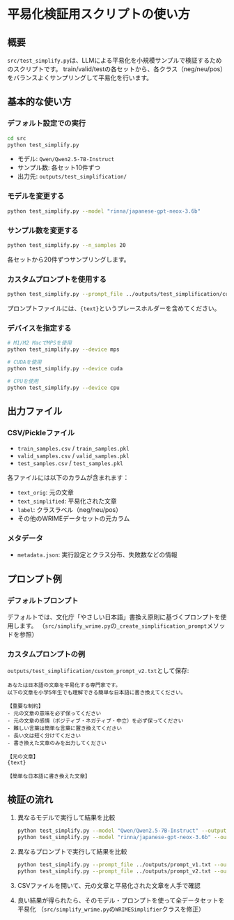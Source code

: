 # 平易化検証用スクリプトの使い方

## 概要

`src/test_simplify.py`は、LLMによる平易化を小規模サンプルで検証するためのスクリプトです。
train/valid/testの各セットから、各クラス（neg/neu/pos）をバランスよくサンプリングして平易化を行います。

## 基本的な使い方

### デフォルト設定での実行

```bash
cd src
python test_simplify.py
```

- モデル: `Qwen/Qwen2.5-7B-Instruct`
- サンプル数: 各セット10件ずつ
- 出力先: `outputs/test_simplification/`

### モデルを変更する

```bash
python test_simplify.py --model "rinna/japanese-gpt-neox-3.6b"
```

### サンプル数を変更する

```bash
python test_simplify.py --n_samples 20
```

各セットから20件ずつサンプリングします。

### カスタムプロンプトを使用する

```bash
python test_simplify.py --prompt_file ../outputs/test_simplification/custom_prompt_v2.txt
```

プロンプトファイルには、`{text}`というプレースホルダーを含めてください。

### デバイスを指定する

```bash
# M1/M2 MacでMPSを使用
python test_simplify.py --device mps

# CUDAを使用
python test_simplify.py --device cuda

# CPUを使用
python test_simplify.py --device cpu
```

## 出力ファイル

### CSV/Pickleファイル
- `train_samples.csv` / `train_samples.pkl`
- `valid_samples.csv` / `valid_samples.pkl`
- `test_samples.csv` / `test_samples.pkl`

各ファイルには以下のカラムが含まれます：
- `text_orig`: 元の文章
- `text_simplified`: 平易化された文章
- `label`: クラスラベル（neg/neu/pos）
- その他のWRIMEデータセットの元カラム

### メタデータ
- `metadata.json`: 実行設定とクラス分布、失敗数などの情報

## プロンプト例

### デフォルトプロンプト
デフォルトでは、文化庁「やさしい日本語」書換え原則に基づくプロンプトを使用します。
（`src/simplify_wrime.py`の`_create_simplification_prompt`メソッドを参照）

### カスタムプロンプトの例

`outputs/test_simplification/custom_prompt_v2.txt`として保存:

```
あなたは日本語の文章を平易化する専門家です。
以下の文章を小学5年生でも理解できる簡単な日本語に書き換えてください。

【重要な制約】
- 元の文章の意味を必ず保ってください
- 元の文章の感情（ポジティブ・ネガティブ・中立）を必ず保ってください
- 難しい言葉は簡単な言葉に置き換えてください
- 長い文は短く分けてください
- 書き換えた文章のみを出力してください

【元の文章】
{text}

【簡単な日本語に書き換えた文章】
```

## 検証の流れ

1. 異なるモデルで実行して結果を比較
   ```bash
   python test_simplify.py --model "Qwen/Qwen2.5-7B-Instruct" --output_dir ../outputs/test_qwen
   python test_simplify.py --model "rinna/japanese-gpt-neox-3.6b" --output_dir ../outputs/test_rinna
   ```

2. 異なるプロンプトで実行して結果を比較
   ```bash
   python test_simplify.py --prompt_file ../outputs/prompt_v1.txt --output_dir ../outputs/test_prompt_v1
   python test_simplify.py --prompt_file ../outputs/prompt_v2.txt --output_dir ../outputs/test_prompt_v2
   ```

3. CSVファイルを開いて、元の文章と平易化された文章を人手で確認

4. 良い結果が得られたら、そのモデル・プロンプトを使って全データセットを平易化
   （`src/simplify_wrime.py`の`WRIMESimplifier`クラスを修正）
